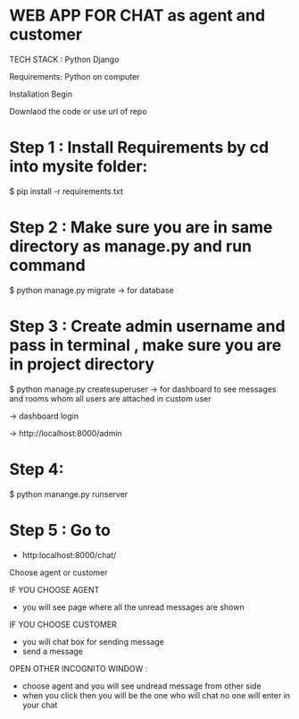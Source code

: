 # WEB APP FOR CHAT as agent and customer

TECH STACK : Python Django

Requirements: Python on computer

Installation Begin

Downlaod the code or use url of repo

# Step 1 : Install Requirements by cd into mysite folder:
$ pip install -r requirements.txt

# Step 2 : Make sure you are in same directory as manage.py and run command

$ python manage.py migrate -> for database 

# Step 3 : Create admin username and pass in terminal , make sure you are in project directory

$ python manage.py createsuperuser 
-> for dashboard to see messages and rooms whom all users are attached
in custom user

-> dashboard login

-> http://localhost:8000/admin


# Step 4:
$ python manange.py runserver

# Step 5 : Go to
- http:localhost:8000/chat/


Choose agent or customer

IF YOU CHOOSE AGENT 
- you will see page where all the unread messages are shown

IF YOU CHOOSE CUSTOMER
- you will chat box for sending message
- send a message

OPEN OTHER INCOGNITO WINDOW :
- choose agent and you will see undread message from other side
- when you click then you will be the one who will chat no one will enter in your chat






  
